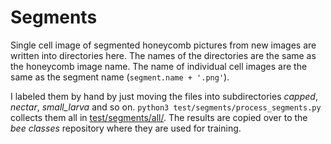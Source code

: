 # Segments

Single cell image of segmented honeycomb pictures from new images are written into directories here.
The names of the directories are the same as the honeycomb image name.
The name of individual cell images are the same as the segment name (`segment.name + '.png'`).

I labeled them by hand by just moving the files into subdirectories
_capped_, _nectar_, _small_larva_ and so on.
`python3 test/segments/process_segments.py` collects them all in [test/segments/all/](./all/).
The results are copied over to the _bee classes_ repository where they are used for training.
